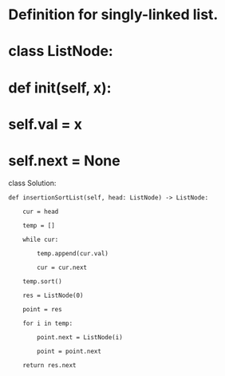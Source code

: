 # Definition for singly-linked list.

# class ListNode:

#     def __init__(self, x):

#         self.val = x

#         self.next = None

class Solution:

    def insertionSortList(self, head: ListNode) -> ListNode:

        cur = head

        temp = []

        while cur:

            temp.append(cur.val)

            cur = cur.next

        temp.sort()

        res = ListNode(0)

        point = res

        for i in temp:

            point.next = ListNode(i)

            point = point.next

        return res.next

